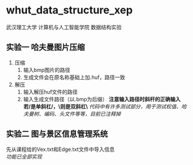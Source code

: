 # whut_data_structure_xep
武汉理工大学 计算机与人工智能学院 数据结构实验

## 实验一 哈夫曼图片压缩
1. 压缩
    1. 输入bmp图片的路径
    2. 生成文件会在原名称基础上加.huf，路径一致
2. 解压
    1. 输入解压huf文件的路径
    2. 输入生成文件路径（以.bmp为后缀）
**注意输入路径时斜杆的正确输入**  
**若/是单斜杠/，\则是双斜杠\\**
*代码中有许多测试部分，用于测试权值、哈夫曼树、编码、头文件等等，目前已注释掉*

## 实验二 图与景区信息管理系统
先从课程给的Vex.txt和Edge.txt文件中导入信息  
*功能已全部实现*
